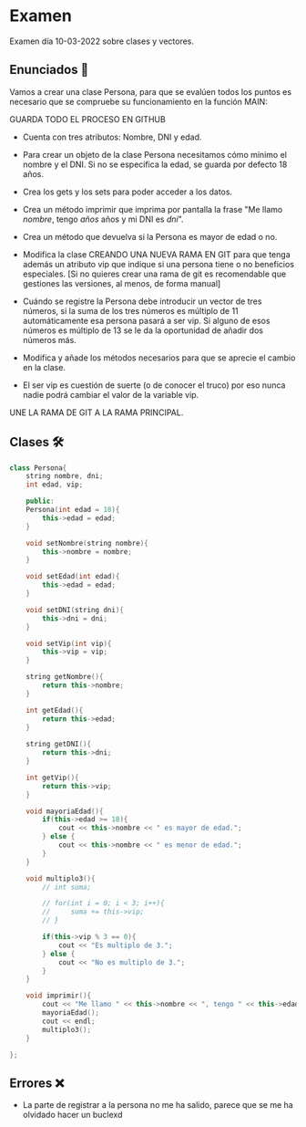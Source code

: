 # Examen

Examen día 10-03-2022 sobre clases y vectores.

## Enunciados 📄

Vamos a crear una clase Persona, para que se evalúen todos los puntos es necesario que se compruebe su funcionamiento en la función MAIN:

GUARDA TODO EL PROCESO EN GITHUB

* Cuenta con tres atributos: Nombre, DNI y edad.
* Para crear un objeto de la clase Persona necesitamos cómo mínimo el nombre y el DNI. Si no se especifica la edad, se guarda por defecto 18 años.
* Crea los gets y los sets para poder acceder a los datos.
* Crea un método imprimir que imprima por pantalla la frase "Me llamo *nombre*, tengo *años* años y mi DNI es *dni*".
* Crea un método que devuelva si la Persona es mayor de edad o no.
 
* Modifica la clase CREANDO UNA NUEVA RAMA EN GIT para que tenga además un atributo vip que indique si una persona tiene o no beneficios especiales.
[Si no quieres crear una rama de git es recomendable que gestiones las versiones, al menos, de forma manual]
* Cuándo se registre la Persona debe introducir un vector de tres números, si la suma de los tres números es múltiplo de 11 automáticamente esa persona pasará a ser vip. Si alguno de esos números es múltiplo de 13 se le da la oportunidad de añadir dos números más.
* Modifica y añade los métodos necesarios para que se aprecie el cambio en la clase.
* El ser vip es cuestión de suerte (o de conocer el truco) por eso nunca nadie podrá cambiar el valor de la variable vip.

UNE LA RAMA DE GIT A LA RAMA PRINCIPAL.

## Clases 🛠

```cpp
class Persona{
    string nombre, dni;
    int edad, vip;

    public:
    Persona(int edad = 18){
        this->edad = edad;
    }

    void setNombre(string nombre){
        this->nombre = nombre;
    }

    void setEdad(int edad){
        this->edad = edad;
    }

    void setDNI(string dni){
        this->dni = dni;
    }

    void setVip(int vip){
        this->vip = vip;
    }

    string getNombre(){
        return this->nombre;
    }

    int getEdad(){
        return this->edad;
    }
    
    string getDNI(){
        return this->dni;
    }

    int getVip(){
        return this->vip;
    }

    void mayoriaEdad(){
        if(this->edad >= 18){
            cout << this->nombre << " es mayor de edad.";
        } else {
            cout << this->nombre << " es menor de edad.";
        }
    }

    void multiplo3(){
        // int suma;

        // for(int i = 0; i < 3; i++){
        //     suma += this->vip;
        // }

        if(this->vip % 3 == 0){
            cout << "Es multiplo de 3.";
        } else {
            cout << "No es multiplo de 3.";
        }
    }

    void imprimir(){
        cout << "Me llamo " << this->nombre << ", tengo " << this->edad << " años " << "y mi DNI es " << this->dni << endl;
        mayoriaEdad();
        cout << endl;
        multiplo3();
    }

};
```

## Errores ❌

* La parte de registrar a la persona no me ha salido, parece que se me ha olvidado hacer un buclexd